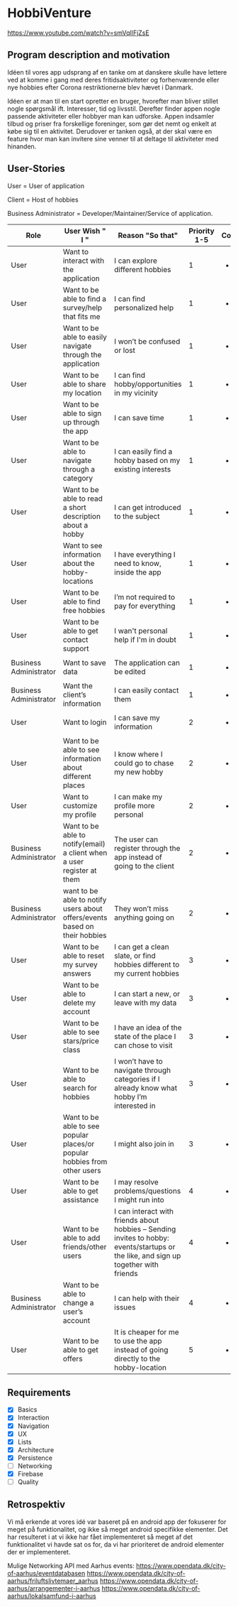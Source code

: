 # HobbiVenture 
https://www.youtube.com/watch?v=smVqlIFjZsE

## Program description and motivation
Idéen til vores app udsprang af en tanke om at danskere skulle have lettere ved at komme i gang med deres fritidsaktiviteter og forhenværende eller nye hobbies efter Corona restriktionerne blev hævet i Danmark. 

Idéen er at man til en start opretter en bruger, hvorefter man bliver stillet nogle spørgsmål ift. Interesser, tid og livsstil. Derefter finder appen nogle passende aktiviteter eller hobbyer man kan udforske. Appen indsamler tilbud og priser fra forskellige foreninger, som gør det nemt og enkelt at købe sig til en aktivitet. Derudover er tanken også, at der skal være en feature hvor man kan invitere sine venner til at deltage til aktiviteter med hinanden. 


## User-Stories

User = User of application

Client = Host of hobbies

Business Administrator = Developer/Maintainer/Service of application.


| Role         | User Wish " I "   | Reason "So that"       | Priority  1-5   | Completed |
| ------------ | ------------- | ------------ | ------------ | ------------ |
| User         | Want to interact with the application  | I can explore different hobbies| 1 |<ul><li>[x] </li></ul>|
| User         | Want to be able to find a survey/help that fits me | I can find personalized help | 1 |<ul><li>[ ] </li></ul>|
| User         | Want to be able to easily navigate through the application  | I won’t be confused or lost | 1 |<ul><li>[x] </li></ul>|
| User         | Want to be able to share my location  |  I can find hobby/opportunities in my vicinity | 1 |<ul><li>[ ] </li></ul>|
| User         | Want to be able to sign up through the app  | I can save time | 1 |<ul><li>[x] </li></ul>|
| User         | Want to be able to navigate through a category  | I can easily find a hobby based on my existing interests | 1 |<ul><li>[x] </li></ul>|
| User         | Want to be able to read a short description about a hobby  |  I can get introduced to the subject | 1 |<ul><li>[x] </li></ul>|
| User         | Want to see information about the hobby-locations  |  I have everything I need to know, inside the app | 1 |<ul><li>[ ] </li></ul>|
| User         | Want to be able to find free hobbies  | I’m not required to pay for everything | 1 |<ul><li>[ ] </li></ul>|
| User         | Want to be able to get contact support  | I wan't personal help if I'm in doubt  | 1 |<ul><li>[x] </li></ul>|
| Business Administrator | Want to save data  | The application can be edited | 1 |<ul><li>[x] </li></ul>|
| Business Administrator | Want the client’s information  | I can easily contact them | 1 |<ul><li>[x] </li></ul>|
| User         | Want to login  | I can save my information | 2 |<ul><li>[x] </li></ul>|
| User         | Want to be able to see information about different places  | I know where I could go to chase my new hobby | 2 |<ul><li>[ ] </li></ul>|
| User         | Want to customize my profile  | I can make my profile more personal | 2 |<ul><li>[x] </li></ul>|
| Business Administrator | Want to be able to notify(email) a client when a user register at them  | The user can register through the app instead of going to the client | 2 |<ul><li>[ ] </li></ul>|
| Business Administrator | want to be able to notify users about offers/events based on their hobbies  | They won’t miss anything going on | 2 |<ul><li>[ ] </li></ul>|
| User         | Want to be able to reset my survey answers  | I can get a clean slate, or find hobbies different to my current hobbies | 3 |<ul><li>[ ] </li></ul>|
| User         | Want to be able to delete my account  | I can start a new, or leave with my data | 3 |<ul><li>[ ] </li></ul>|
| User         | Want to be able to see stars/price class  | I have an idea of the state of the place I can chose to visit | 3 |<ul><li>[ ] </li></ul>|
| User         | Want to be able to search for hobbies  | I won’t have to navigate through categories if I already know what hobby I’m interested in | 3 |<ul><li>[ ] </li></ul>|
| User         | Want to be able to see popular places/or popular hobbies from other users  | I might also join in | 3 |<ul><li>[ ] </li></ul>|
| User         | Want to be able to get assistance  | I may resolve problems/questions I might run into | 4 |<ul><li>[ ] </li></ul>|
| User         | Want to be able to add friends/other users  | I can interact with friends about hobbies – Sending invites to hobby: events/startups or the like, and sign up together with friends | 4 |<ul><li>[ ] </li></ul>|
| Business Administrator | Want to be able to change a user’s account  |  I can help with their issues | 4 |<ul><li>[x] </li></ul>|
| User         | Want to be able to get offers  | It is cheaper for me to use the app instead of going directly to the hobby-location | 5 |<ul><li>[ ] </li></ul>|


## Requirements
- [x] Basics
- [x] Interaction
- [x] Navigation
- [x] UX
- [x] Lists
- [x] Architecture
- [x] Persistence
- [ ] Networking
- [x] Firebase
- [ ] Quality

## Retrospektiv
Vi må erkende at vores idé var baseret på en android app der fokuserer for meget på funktionalitet, og ikke så meget android specifikke elementer. Det har resulteret i at vi ikke har fået implementeret så meget af det funktionalitet vi havde sat os for, da vi har prioriteret de android elementer der er implementeret. 

Mulige Networking API med Aarhus events: 
https://www.opendata.dk/city-of-aarhus/eventdatabasen
https://www.opendata.dk/city-of-aarhus/friluftslivtemaer_aarhus
https://www.opendata.dk/city-of-aarhus/arrangementer-i-aarhus
https://www.opendata.dk/city-of-aarhus/lokalsamfund-i-aarhus
